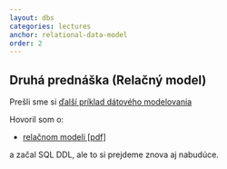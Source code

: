 ```yaml
---
layout: dbs
categories: lectures
anchor: relational-data-model
order: 2
---
```

## Druhá prednáška (Relačný model)

Prešli sme si [ďalší príklad dátového modelovania](/lectures/files/02.01_DM_Practice.pdf)

Hovoril som o:

* [relačnom modeli [pdf]](/lectures/files/02.02_RelationalModel.pdf)

a začal SQL DDL, ale to si prejdeme znova aj nabudúce.
